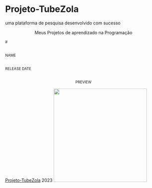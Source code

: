 # Projeto-TubeZola
uma plataforma de pesquisa desenvolvido com sucesso
<p align="center">
    Meus Projetos de aprendizado na Programação <br>
    <thead>
        <tr>
            <th align="center">
                <img width="20" height="1"> 
                <p>
                    <small>#</small>
                </p>
            </th>
            <th align="center">
                <img width="300" height="1"> 
                <p> 
                    <small>
                        NAME
                    </small>
                </p>
            </th>
            <th align="left">
                <img width="140" height="1">
                <p align="left"> 
                    <small>
                    RELEASE DATE
                    </small>
                </p>
            </th>
            <th align="center">
                <img width="201" height="1">
                <p align="center"> 
                    <small>
                    PREVIEW
                    </small>
                </p>
            </th>
        </tr>
    </thead>
    <tbody>
        <tr>
            <td></td>
            <td><a href="01">Projeto-TubeZola</a></td>
            <td>2023</td>
            <td align="center">
            <a href="01"><img width="300px" src="" /></a></td>
        </tr>
    </tbody>
</table></p>
